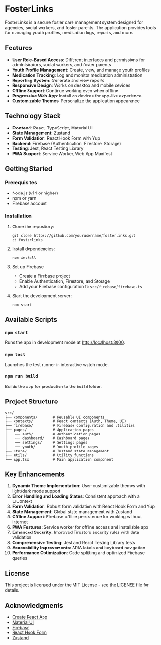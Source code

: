 # FosterLinks

FosterLinks is a secure foster care management system designed for agencies, social workers, and foster parents. The application provides tools for managing youth profiles, medication logs, reports, and more.

## Features

- **User Role-Based Access**: Different interfaces and permissions for administrators, social workers, and foster parents
- **Youth Profile Management**: Create, view, and manage youth profiles
- **Medication Tracking**: Log and monitor medication administration
- **Reporting System**: Generate and view reports
- **Responsive Design**: Works on desktop and mobile devices
- **Offline Support**: Continue working even when offline
- **Progressive Web App**: Install on devices for app-like experience
- **Customizable Themes**: Personalize the application appearance

## Technology Stack

- **Frontend**: React, TypeScript, Material UI
- **State Management**: Zustand
- **Form Validation**: React Hook Form with Yup
- **Backend**: Firebase (Authentication, Firestore, Storage)
- **Testing**: Jest, React Testing Library
- **PWA Support**: Service Worker, Web App Manifest

## Getting Started

### Prerequisites

- Node.js (v14 or higher)
- npm or yarn
- Firebase account

### Installation

1. Clone the repository:
   ```
   git clone https://github.com/yourusername/fosterlinks.git
   cd fosterlinks
   ```

2. Install dependencies:
   ```
   npm install
   ```

3. Set up Firebase:
   - Create a Firebase project
   - Enable Authentication, Firestore, and Storage
   - Add your Firebase configuration to `src/firebase/firebase.ts`

4. Start the development server:
   ```
   npm start
   ```

## Available Scripts

### `npm start`

Runs the app in development mode at [http://localhost:3000](http://localhost:3000).

### `npm test`

Launches the test runner in interactive watch mode.

### `npm run build`

Builds the app for production to the `build` folder.

## Project Structure

```
src/
├── components/       # Reusable UI components
├── contexts/         # React contexts (Auth, Theme, UI)
├── firebase/         # Firebase configuration and utilities
├── pages/            # Application pages
│   ├── auth/         # Authentication pages
│   ├── dashboard/    # Dashboard pages
│   ├── settings/     # Settings pages
│   └── youth/        # Youth profile pages
├── store/            # Zustand state management
├── utils/            # Utility functions
└── App.tsx           # Main application component
```

## Key Enhancements

1. **Dynamic Theme Implementation**: User-customizable themes with light/dark mode support
2. **Error Handling and Loading States**: Consistent approach with a UIContext
3. **Form Validation**: Robust form validation with React Hook Form and Yup
4. **State Management**: Global state management with Zustand
5. **Offline Support**: Firebase offline persistence for working without internet
6. **PWA Features**: Service worker for offline access and installable app
7. **Enhanced Security**: Improved Firestore security rules with data validation
8. **Comprehensive Testing**: Jest and React Testing Library tests
9. **Accessibility Improvements**: ARIA labels and keyboard navigation
10. **Performance Optimization**: Code splitting and optimized Firebase queries

## License

This project is licensed under the MIT License - see the LICENSE file for details.

## Acknowledgments

- [Create React App](https://github.com/facebook/create-react-app)
- [Material UI](https://mui.com/)
- [Firebase](https://firebase.google.com/)
- [React Hook Form](https://react-hook-form.com/)
- [Zustand](https://github.com/pmndrs/zustand)